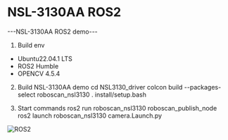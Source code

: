 # NSL-3130AA ROS2
---NSL-3130AA ROS2 demo---

1. Build env
 - Ubuntu22.04.1 LTS
 - ROS2 Humble
 - OPENCV 4.5.4
 
 2. Build NSL-3130AA demo
  cd NSL3130_driver
  colcon build --packages-select roboscan_nsl3130
  . install/setup.bash
 
 3. Start commands
  ros2 run roboscan_nsl3130 roboscan_publish_node
  ros2 launch roboscan_nsl3130 camera.Launch.py
 
 ![ROS2](https://user-images.githubusercontent.com/106071093/215962627-2f14e35d-c8e9-4d01-a675-e5ee0ee13fb4.png)

 
 
 
 
 
